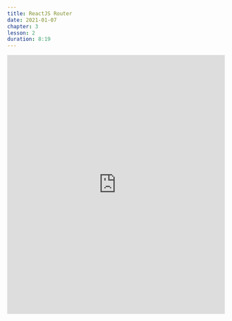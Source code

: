 ```yaml
---
title: ReactJS Router
date: 2021-01-07
chapter: 3
lesson: 2
duration: 8:19
---
```


<iframe width="100%" height="600" src="https://www.youtube.com/embed/53gkZPWpINM" title="YouTube video player" frameborder="0" allow="accelerometer; autoplay; clipboard-write; encrypted-media; gyroscope; picture-in-picture" allowfullscreen></iframe>